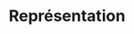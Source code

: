 ---
title: Représentation
permalink: /diagrammes-de-composants/#représentation
nav_order: 2
parent: Diagrammes de composants
---